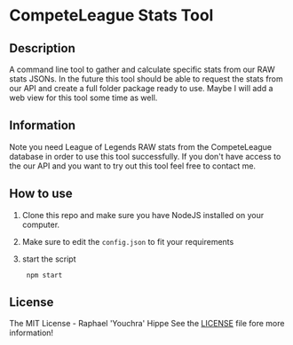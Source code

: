 # CompeteLeague Stats Tool

## Description
A command line tool to gather and calculate specific stats from our RAW stats JSONs.
In the future this tool should be able to request the stats from our API and create a full folder package ready to use.
Maybe I will add a web view for this tool some time as well.

## Information
Note you need League of Legends RAW stats from the CompeteLeague database in order to use this tool successfully. If you don't have access to the our API and you want to try out this tool feel free to contact me. 

## How to use
1. Clone this repo and make sure you have NodeJS installed on your computer.
2. Make sure to edit the ``config.json`` to fit your requirements
3. start the script

        npm start

## License
The MIT License - Raphael 'Youchra' Hippe
See the [LICENSE](https://github.com/RaphaelHippe/CompeteLeague-Stats-Tool/blob/master/LICENSE) file fore more information!
